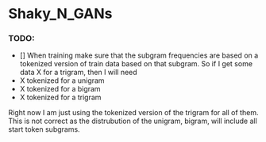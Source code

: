 # Shaky_N_GANs

### TODO:

-   [] When training make sure that the subgram frequencies are based on a tokenized version of train data based on that subgram.
    So if I get some data X for a trigram, then I will need
-   X tokenized for a unigram
-   X tokenized for a bigram
-   X tokenized for a trigram

Right now I am just using the tokenized version of the trigram for all of them. This is not correct as the distrubution of the unigram, bigram, will include all start token subgrams.
